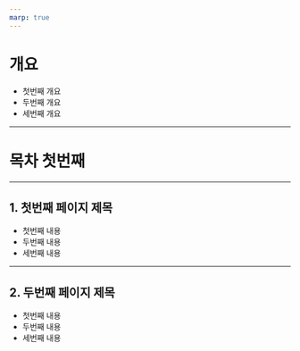 ```yaml
---
marp: true
---
```


# 개요
- 첫번째 개요
- 두번째 개요
- 세번째 개요

---

# 목차 첫번째

---
## 1. 첫번째 페이지 제목
- 첫번째 내용
- 두번째 내용
- 세번째 내용

---
## 2. 두번째 페이지 제목
- 첫번째 내용
- 두번째 내용
- 세번째 내용

